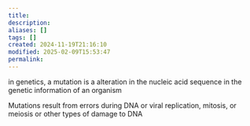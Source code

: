 ```yaml
---
title: 
description: 
aliases: []
tags: []
created: 2024-11-19T21:16:10
modified: 2025-02-09T15:53:47
permalink:
---
```


in genetics, a mutation is a alteration in the nucleic acid sequence in the genetic information of an organism

Mutations result from errors during DNA or viral replication, mitosis, or meiosis or other types of damage to DNA
